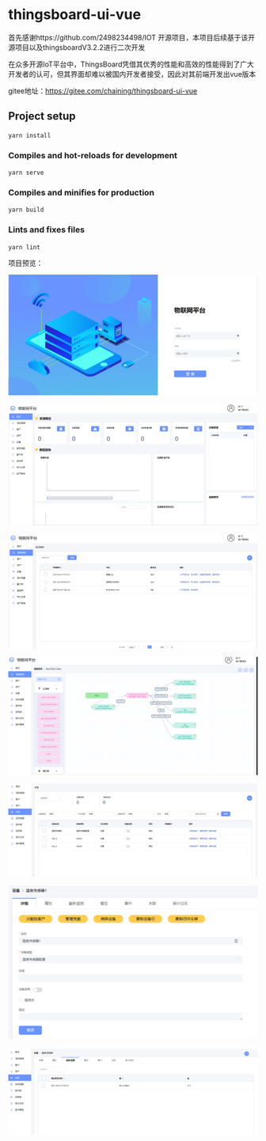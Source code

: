 # thingsboard-ui-vue

首先感谢https://github.com/2498234498/IOT 开源项目，本项目后续基于该开源项目以及thingsboardV3.2.2进行二次开发

在众多开源IoT平台中，ThingsBoard凭借其优秀的性能和高效的性能得到了广大开发者的认可，但其界面却难以被国内开发者接受，因此对其前端开发出vue版本

gitee地址：https://gitee.com/chaining/thingsboard-ui-vue



## Project setup

```
yarn install
```

### Compiles and hot-reloads for development
```
yarn serve
```

### Compiles and minifies for production
```
yarn build
```

### Lints and fixes files
```
yarn lint
```

项目预览：

![image-20210420170039051](images/image-20210420170039051.png)

![image-20210420170106675](images/image-20210420170106675.png)

![image-20210420170118591](images/image-20210420170118591.png)

![image-20210420170136408](images/image-20210420170136408.png)

![image-20210420170218567](images/image-20210420170218567.png)

![image-20210420170231651](images/image-20210420170231651.png)

![image-20210420170239478](images/image-20210420170239478.png)